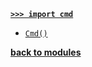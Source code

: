 [**`>>> import cmd`**](/modules/cmd/)

* [`Cmd()`](/modules/cmd/Cmd/)

[**back to modules**](/modules/)
